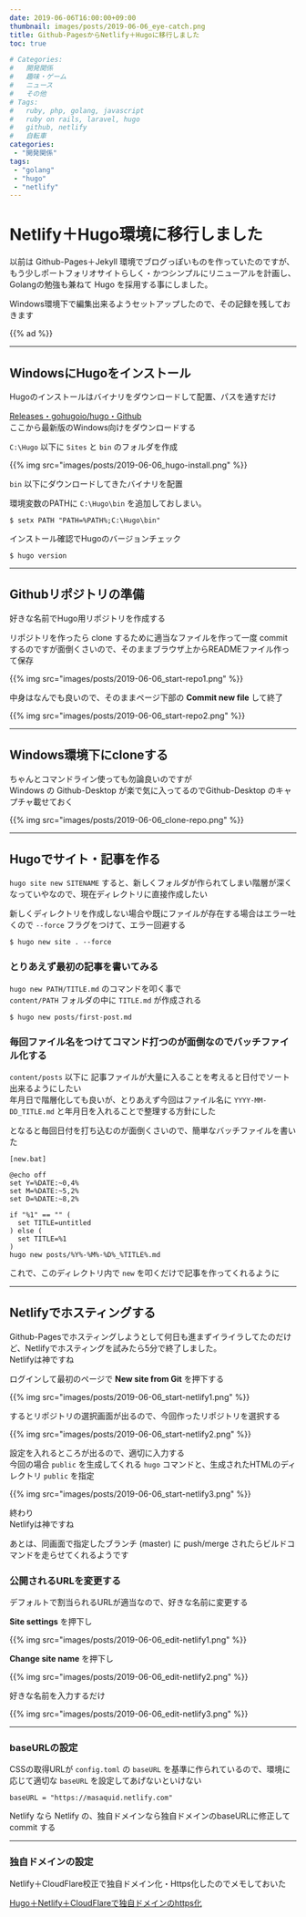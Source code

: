 ```yaml
---
date: 2019-06-06T16:00:00+09:00
thumbnail: images/posts/2019-06-06_eye-catch.png
title: Github-PagesからNetlify＋Hugoに移行しました
toc: true

# Categories:
#   開発関係
#   趣味・ゲーム
#   ニュース
#   その他
# Tags:
#   ruby, php, golang, javascript
#   ruby on rails, laravel, hugo
#   github, netlify
#   自転車
categories:
 - "開発関係"
tags:
 - "golang"
 - "hugo"
 - "netlify"
---
```


# Netlify＋Hugo環境に移行しました
以前は Github-Pages＋Jekyll 環境でブログっぽいものを作っていたのですが、もう少しポートフォリオサイトらしく・かつシンプルにリニューアルを計画し、Golangの勉強も兼ねて Hugo を採用する事にしました。

Windows環境下で編集出来るようセットアップしたので、その記録を残しておきます

{{% ad %}}

* * *

## WindowsにHugoをインストール

Hugoのインストールはバイナリをダウンロードして配置、パスを通すだけ  

[Releases・gohugoio/hugo・Github](https://github.com/gohugoio/hugo/releases)  
ここから最新版のWindows向けをダウンロードする

<code>C:\Hugo</code> 以下に <code>Sites</code> と <code>bin</code> のフォルダを作成  

{{% img src="images/posts/2019-06-06_hugo-install.png" %}}

<code>bin</code> 以下にダウンロードしてきたバイナリを配置

環境変数のPATHに <code>C:\Hugo\bin</code> を追加しておしまい。

```
$ setx PATH "PATH=%PATH%;C:\Hugo\bin"
```

インストール確認でHugoのバージョンチェック
```
$ hugo version
```

* * *

## Githubリポジトリの準備

好きな名前でHugo用リポジトリを作成する 

リポジトリを作ったら clone するために適当なファイルを作って一度 commit するのですが面倒くさいので、そのままブラウザ上からREADMEファイル作って保存

{{% img src="images/posts/2019-06-06_start-repo1.png" %}}

中身はなんでも良いので、そのままページ下部の __Commit new file__ して終了

{{% img src="images/posts/2019-06-06_start-repo2.png" %}}

* * *

## Windows環境下にcloneする
 
ちゃんとコマンドライン使っても勿論良いのですが  
Windows の Github-Desktop が楽で気に入ってるのでGithub-Desktop のキャプチャ載せておく

{{% img src="images/posts/2019-06-06_clone-repo.png" %}}

* * *

## Hugoでサイト・記事を作る

<code>hugo site new SITENAME</code> すると、新しくフォルダが作られてしまい階層が深くなっていやなので、現在ディレクトリに直接作成したい

新しくディレクトリを作成しない場合や既にファイルが存在する場合はエラー吐くので
<code>-\-force</code> フラグをつけて、エラー回避する
```
$ hugo new site . --force
```

### とりあえず最初の記事を書いてみる
<code>hugo new PATH/TITLE.md</code> のコマンドを叩く事で  
<code>content/PATH</code> フォルダの中に <code>TITLE.md</code> が作成される

```
$ hugo new posts/first-post.md
```

### 毎回ファイル名をつけてコマンド打つのが面倒なのでバッチファイル化する

<code>content/posts</code> 以下に 記事ファイルが大量に入ることを考えると日付でソート出来るようにしたい  
年月日で階層化しても良いが、とりあえず今回はファイル名に <code>YYYY-MM-DD_TITLE.md</code> と年月日を入れることで整理する方針にした

となると毎回日付を打ち込むのが面倒くさいので、簡単なバッチファイルを書いた

``` 
[new.bat]

@echo off
set Y=%DATE:~0,4%
set M=%DATE:~5,2%
set D=%DATE:~8,2%

if "%1" == "" (
  set TITLE=untitled
) else (
  set TITLE=%1
)
hugo new posts/%Y%-%M%-%D%_%TITLE%.md
```
これで、このディレクトリ内で <code>new</code> を叩くだけで記事を作ってくれるように

* * *

## Netlifyでホスティングする

Github-Pagesでホスティングしようとして何日も進まずイライラしてたのだけど、Netlifyでホスティングを試みたら5分で終了しました。  
Netlifyは神ですね


ログインして最初のページで __New site from Git__ を押下する

{{% img src="images/posts/2019-06-06_start-netlify1.png" %}}

するとリポジトリの選択画面が出るので、今回作ったリポジトリを選択する

{{% img src="images/posts/2019-06-06_start-netlify2.png" %}}

設定を入れるところが出るので、適切に入力する  
今回の場合 <code>public</code> を生成してくれる <code>hugo</code> コマンドと、生成されたHTMLのディレクトリ <code>public</code> を指定

{{% img src="images/posts/2019-06-06_start-netlify3.png" %}}

終わり  
Netlifyは神ですね

あとは、同画面で指定したブランチ (master) に push/merge されたらビルドコマンドを走らせてくれるようです

### 公開されるURLを変更する

デフォルトで割当られるURLが適当なので、好きな名前に変更する

__Site settings__ を押下し

{{% img src="images/posts/2019-06-06_edit-netlify1.png" %}}

__Change site name__ を押下し

{{% img src="images/posts/2019-06-06_edit-netlify2.png" %}}

好きな名前を入力するだけ

{{% img src="images/posts/2019-06-06_edit-netlify3.png" %}}

* * *

### baseURLの設定

CSSの取得URLが <code>config.toml</code> の <code>baseURL</code> を基準に作られているので、環境に応じて適切な <code>baseURL</code> を設定してあげないといけない

```
baseURL = "https://masaquid.netlify.com"
```

Netlify なら Netlify の、独自ドメインなら独自ドメインのbaseURLに修正して commit する

* * *

### 独自ドメインの設定

Netlify＋CloudFlare校正で独自ドメイン化・Https化したのでメモしておいた

[Hugo＋Netlify＋CloudFlareで独自ドメインのhttps化](https://masaqu.id/posts/2019-06-07_netlify-cloudflare/)
